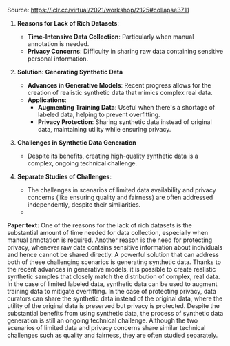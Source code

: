 

Source: https://iclr.cc/virtual/2021/workshop/2125#collapse3711

1. **Reasons for Lack of Rich Datasets**:
   - **Time-Intensive Data Collection**: Particularly when manual annotation is needed.
   - **Privacy Concerns**: Difficulty in sharing raw data containing sensitive personal information.

2. **Solution: Generating Synthetic Data**
   - **Advances in Generative Models**: Recent progress allows for the creation of realistic synthetic data that mimics complex real data.
   - **Applications**:
     - **Augmenting Training Data**: Useful when there's a shortage of labeled data, helping to prevent overfitting.
     - **Privacy Protection**: Sharing synthetic data instead of original data, maintaining utility while ensuring privacy.

3. **Challenges in Synthetic Data Generation**
   - Despite its benefits, creating high-quality synthetic data is a complex, ongoing technical challenge.

4. **Separate Studies of Challenges**:
   - The challenges in scenarios of limited data availability and privacy concerns (like ensuring quality and fairness) are often addressed independently, despite their similarities.
   - 
**Paper text:**
One of the reasons for the lack of rich datasets is the substantial amount of time needed for data collection, especially when manual annotation is required. Another reason is the need for protecting privacy, whenever raw data contains sensitive information about individuals and hence cannot be shared directly. A powerful solution that can address both of these challenging scenarios is generating synthetic data. Thanks to the recent advances in generative models, it is possible to create realistic synthetic samples that closely match the distribution of complex, real data. In the case of limited labeled data, synthetic data can be used to augment training data to mitigate overfitting. In the case of protecting privacy, data curators can share the synthetic data instead of the original data, where the utility of the original data is preserved but privacy is protected. Despite the substantial benefits from using synthetic data, the process of synthetic data generation is still an ongoing technical challenge. Although the two scenarios of limited data and privacy concerns share similar technical challenges such as quality and fairness, they are often studied separately. 
